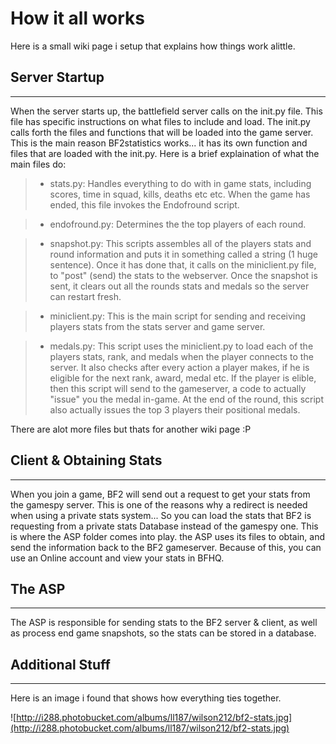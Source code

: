 # How it all works #
Here is a small wiki page i setup that explains how things work alittle.


## Server Startup ##

---

When the server starts up, the battlefield server calls on the init.py file. This file has specific instructions on what files to include and load. The init.py calls forth the files and functions that will be loaded into the game server. This is the main reason BF2statistics works... it has its own function and files that are loaded with the init.py. Here is a brief explaination of what the main files do:
> - stats.py: Handles everything to do with in game stats, including scores, time in squad, kills, deaths etc etc. When the game has ended, this file invokes the Endofround script.

> - endofround.py: Determines the the top players of each round.

> - snapshot.py: This scripts assembles all of the players stats and round information and puts it in something called a string (1 huge sentence). Once it has done that, it calls on the miniclient.py file, to "post" (send) the stats to the webserver. Once the snapshot is sent, it clears out all the rounds stats and medals so the server can restart fresh.

> - miniclient.py: This is the main script for sending and receiving players stats from the stats server and game server.

> - medals.py: This script uses the miniclient.py to load each of the players stats, rank, and medals when the player connects to the server. It also checks after every action a player makes, if he is eligible for the next rank, award, medal etc. If the player is elible, then this script will send to the gameserver, a code to actually "issue" you the medal in-game. At the end of the round, this script also actually issues the top 3 players their positional medals.

There are alot more files but thats for another wiki page :P



## Client & Obtaining Stats ##

---

When you join a game, BF2 will send out a request to get your stats from the gamespy server. This is one of the reasons why a redirect is needed when using a private stats system... So you can load the stats that BF2 is requesting from a private stats Database instead of the gamespy one. This is where the ASP folder comes into play. the ASP uses its files to obtain, and send the information back to the BF2 gameserver. Because of this, you can use an Online account and view your stats in BFHQ.



## The ASP ##

---

The ASP is responsible for sending stats to the BF2 server & client, as well as process end game snapshots, so the stats can be stored in a database.

## Additional Stuff ##

---

Here is an image i found that shows how everything ties together.

![http://i288.photobucket.com/albums/ll187/wilson212/bf2-stats.jpg](http://i288.photobucket.com/albums/ll187/wilson212/bf2-stats.jpg)